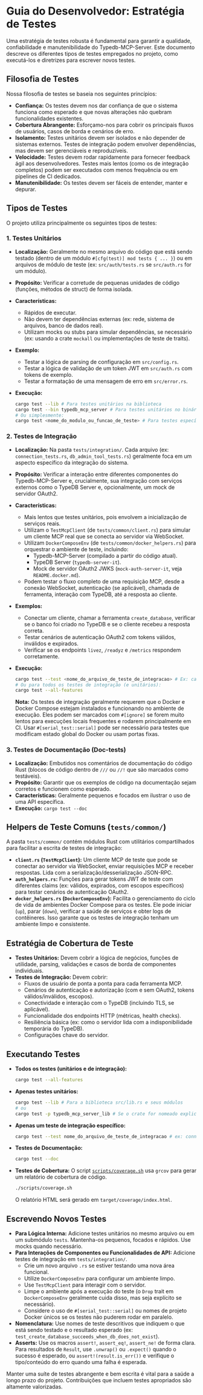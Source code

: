 
# Guia do Desenvolvedor: Estratégia de Testes

Uma estratégia de testes robusta é fundamental para garantir a qualidade, confiabilidade e manutenibilidade do Typedb-MCP-Server. Este documento descreve os diferentes tipos de testes empregados no projeto, como executá-los e diretrizes para escrever novos testes.

## Filosofia de Testes

Nossa filosofia de testes se baseia nos seguintes princípios:

* **Confiança:** Os testes devem nos dar confiança de que o sistema funciona como esperado e que novas alterações não quebram funcionalidades existentes.
* **Cobertura Abrangente:** Esforçamo-nos para cobrir os principais fluxos de usuários, casos de borda e cenários de erro.
* **Isolamento:** Testes unitários devem ser isolados e não depender de sistemas externos. Testes de integração podem envolver dependências, mas devem ser gerenciáveis e reproduzíveis.
* **Velocidade:** Testes devem rodar rapidamente para fornecer feedback ágil aos desenvolvedores. Testes mais lentos (como os de integração completos) podem ser executados com menos frequência ou em pipelines de CI dedicados.
* **Manutenibilidade:** Os testes devem ser fáceis de entender, manter e depurar.

## Tipos de Testes

O projeto utiliza principalmente os seguintes tipos de testes:

### 1. Testes Unitários

* **Localização:** Geralmente no mesmo arquivo do código que está sendo testado (dentro de um módulo `#[cfg(test)] mod tests { ... }`) ou em arquivos de módulo de teste (ex: `src/auth/tests.rs` se `src/auth.rs` for um módulo).
* **Propósito:** Verificar a corretude de pequenas unidades de código (funções, métodos de struct) de forma isolada.
* **Características:**
  * Rápidos de executar.
  * Não devem ter dependências externas (ex: rede, sistema de arquivos, banco de dados real).
  * Utilizam mocks ou stubs para simular dependências, se necessário (ex: usando a crate `mockall` ou implementações de teste de traits).
* **Exemplo:**
  * Testar a lógica de parsing de configuração em `src/config.rs`.
  * Testar a lógica de validação de um token JWT em `src/auth.rs` com tokens de exemplo.
  * Testar a formatação de uma mensagem de erro em `src/error.rs`.
* **Execução:**

    ```bash
    cargo test --lib # Para testes unitários na biblioteca
    cargo test --bin typedb_mcp_server # Para testes unitários no binário (se houver)
    # Ou simplesmente:
    cargo test <nome_do_modulo_ou_funcao_de_teste> # Para testes específicos
    ```

### 2. Testes de Integração

* **Localização:** Na pasta `tests/integration/`. Cada arquivo (ex: `connection_tests.rs`, `db_admin_tool_tests.rs`) geralmente foca em um aspecto específico da integração do sistema.
* **Propósito:** Verificar a interação entre diferentes componentes do Typedb-MCP-Server e, crucialmente, sua integração com serviços externos como o TypeDB Server e, opcionalmente, um mock de servidor OAuth2.
* **Características:**
  * Mais lentos que testes unitários, pois envolvem a inicialização de serviços reais.
  * Utilizam o `TestMcpClient` (de `tests/common/client.rs`) para simular um cliente MCP real que se conecta ao servidor via WebSocket.
  * Utilizam `DockerComposeEnv` (de `tests/common/docker_helpers.rs`) para orquestrar o ambiente de teste, incluindo:
    * Typedb-MCP-Server (compilado a partir do código atual).
    * TypeDB Server (`typedb-server-it`).
    * Mock de servidor OAuth2 JWKS (`mock-auth-server-it`, veja `README.docker.md`).
  * Podem testar o fluxo completo de uma requisição MCP, desde a conexão WebSocket, autenticação (se aplicável), chamada de ferramenta, interação com TypeDB, até a resposta ao cliente.
* **Exemplos:**
  * Conectar um cliente, chamar a ferramenta `create_database`, verificar se o banco foi criado no TypeDB e se o cliente recebeu a resposta correta.
  * Testar cenários de autenticação OAuth2 com tokens válidos, inválidos e expirados.
  * Verificar se os endpoints `livez`, `/readyz` e `/metrics` respondem corretamente.
* **Execução:**

    ```bash
    cargo test --test <nome_do_arquivo_de_teste_de_integracao> # Ex: cargo test --test connection_tests
    # Ou para todos os testes de integração (e unitários):
    cargo test --all-features
    ```

    **Nota:** Os testes de integração geralmente requerem que o Docker e Docker Compose estejam instalados e funcionando no ambiente de execução. Eles podem ser marcados com `#[ignore]` se forem muito lentos para execuções locais frequentes e rodarem principalmente em CI. Usar `#[serial_test::serial]` pode ser necessário para testes que modificam estado global do Docker ou usam portas fixas.

### 3. Testes de Documentação (Doc-tests)

* **Localização:** Embutidos nos comentários de documentação do código Rust (blocos de código dentro de `///` ou `//!` que são marcados como testáveis).
* **Propósito:** Garantir que os exemplos de código na documentação sejam corretos e funcionem como esperado.
* **Características:** Geralmente pequenos e focados em ilustrar o uso de uma API específica.
* **Execução:** `cargo test --doc`

## Helpers de Teste Comuns (`tests/common/`)

A pasta `tests/common/` contém módulos Rust com utilitários compartilhados para facilitar a escrita de testes de integração:

* **`client.rs` (`TestMcpClient`):** Um cliente MCP de teste que pode se conectar ao servidor via WebSocket, enviar requisições MCP e receber respostas. Lida com a serialização/desserialização JSON-RPC.
* **`auth_helpers.rs`:** Funções para gerar tokens JWT de teste com diferentes claims (ex: válidos, expirados, com escopos específicos) para testar cenários de autenticação OAuth2.
* **`docker_helpers.rs` (`DockerComposeEnv`):** Facilita o gerenciamento do ciclo de vida de ambientes Docker Compose para os testes. Ele pode iniciar (`up`), parar (`down`), verificar a saúde de serviços e obter logs de contêineres. Isso garante que os testes de integração tenham um ambiente limpo e consistente.

## Estratégia de Cobertura de Teste

* **Testes Unitários:** Devem cobrir a lógica de negócios, funções de utilidade, parsing, validações e casos de borda de componentes individuais.
* **Testes de Integração:** Devem cobrir:
  * Fluxos de usuário de ponta a ponta para cada ferramenta MCP.
  * Cenários de autenticação e autorização (com e sem OAuth2, tokens válidos/inválidos, escopos).
  * Conectividade e interação com o TypeDB (incluindo TLS, se aplicável).
  * Funcionalidade dos endpoints HTTP (métricas, health checks).
  * Resiliência básica (ex: como o servidor lida com a indisponibilidade temporária do TypeDB).
  * Configurações chave do servidor.

## Executando Testes

* **Todos os testes (unitários e de integração):**

    ```bash
    cargo test --all-features
    ```

* **Apenas testes unitários:**

    ```bash
    cargo test --lib # Para a biblioteca src/lib.rs e seus módulos
    # ou
    cargo test -p typedb_mcp_server_lib # Se o crate for nomeado explicitamente
    ```

* **Apenas um teste de integração específico:**

    ```bash
    cargo test --test nome_do_arquivo_de_teste_de_integracao # ex: connection_tests
    ```

* **Testes de Documentação:**

    ```bash
    cargo test --doc
    ```

* **Testes de Cobertura:**
    O script [`scripts/coverage.sh`](../../scripts/coverage.sh) usa `grcov` para gerar um relatório de cobertura de código.

    ```bash
    ./scripts/coverage.sh
    ```

    O relatório HTML será gerado em `target/coverage/index.html`.

## Escrevendo Novos Testes

* **Para Lógica Interna:** Adicione testes unitários no mesmo arquivo ou em um submódulo `tests`. Mantenha-os pequenos, focados e rápidos. Use mocks quando necessário.
* **Para Interações de Componentes ou Funcionalidades de API:** Adicione testes de integração em `tests/integration/`.
  * Crie um novo arquivo `.rs` se estiver testando uma nova área funcional.
  * Utilize `DockerComposeEnv` para configurar um ambiente limpo.
  * Use `TestMcpClient` para interagir com o servidor.
  * Limpe o ambiente após a execução do teste (o `Drop` trait em `DockerComposeEnv` geralmente cuida disso, mas seja explícito se necessário).
  * Considere o uso de `#[serial_test::serial]` ou nomes de projeto Docker únicos se os testes não puderem rodar em paralelo.
* **Nomenclatura:** Use nomes de teste descritivos que indiquem o que está sendo testado e o resultado esperado (ex: `test_create_database_succeeds_when_db_does_not_exist`).
* **Asserts:** Use os macros `assert!`, `assert_eq!`, `assert_ne!` de forma clara. Para resultados de `Result`, use `.unwrap()` ou `.expect()` quando o sucesso é esperado, ou `assert!(result.is_err())` e verifique o tipo/conteúdo do erro quando uma falha é esperada.

Manter uma suíte de testes abrangente e bem escrita é vital para a saúde a longo prazo do projeto. Contribuições que incluem testes apropriados são altamente valorizadas.
